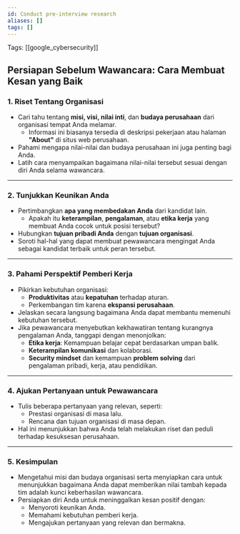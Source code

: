 ```yaml
---
id: Conduct pre-interview research
aliases: []
tags: []
---
```


Tags: [[google_cybersecurity]]

## Persiapan Sebelum Wawancara: Cara Membuat Kesan yang Baik

### 1. **Riset Tentang Organisasi**

- Cari tahu tentang **misi, visi, nilai inti**, dan **budaya perusahaan** dari organisasi tempat Anda melamar.
  - Informasi ini biasanya tersedia di deskripsi pekerjaan atau halaman **"About"** di situs web perusahaan.
- Pahami mengapa nilai-nilai dan budaya perusahaan ini juga penting bagi Anda.
- Latih cara menyampaikan bagaimana nilai-nilai tersebut sesuai dengan diri Anda selama wawancara.

---

### 2. **Tunjukkan Keunikan Anda**

- Pertimbangkan **apa yang membedakan Anda** dari kandidat lain.
  - Apakah itu **keterampilan**, **pengalaman**, atau **etika kerja** yang membuat Anda cocok untuk posisi tersebut?
- Hubungkan **tujuan pribadi Anda** dengan **tujuan organisasi**.
- Soroti hal-hal yang dapat membuat pewawancara mengingat Anda sebagai kandidat terbaik untuk peran tersebut.

---

### 3. **Pahami Perspektif Pemberi Kerja**

- Pikirkan kebutuhan organisasi:
  - **Produktivitas** atau **kepatuhan** terhadap aturan.
  - Perkembangan tim karena **ekspansi perusahaan**.
- Jelaskan secara langsung bagaimana Anda dapat membantu memenuhi kebutuhan tersebut.
- Jika pewawancara menyebutkan kekhawatiran tentang kurangnya pengalaman Anda, tanggapi dengan menonjolkan:
  - **Etika kerja**: Kemampuan belajar cepat berdasarkan umpan balik.
  - **Keterampilan komunikasi** dan kolaborasi.
  - **Security mindset** dan kemampuan **problem solving** dari pengalaman pribadi, kerja, atau pendidikan.

---

### 4. **Ajukan Pertanyaan untuk Pewawancara**

- Tulis beberapa pertanyaan yang relevan, seperti:
  - Prestasi organisasi di masa lalu.
  - Rencana dan tujuan organisasi di masa depan.
- Hal ini menunjukkan bahwa Anda telah melakukan riset dan peduli terhadap kesuksesan perusahaan.

---

### 5. **Kesimpulan**

- Mengetahui misi dan budaya organisasi serta menyiapkan cara untuk menunjukkan bagaimana Anda dapat memberikan nilai tambah kepada tim adalah kunci keberhasilan wawancara.
- Persiapkan diri Anda untuk meninggalkan kesan positif dengan:
  - Menyoroti keunikan Anda.
  - Memahami kebutuhan pemberi kerja.
  - Mengajukan pertanyaan yang relevan dan bermakna.
